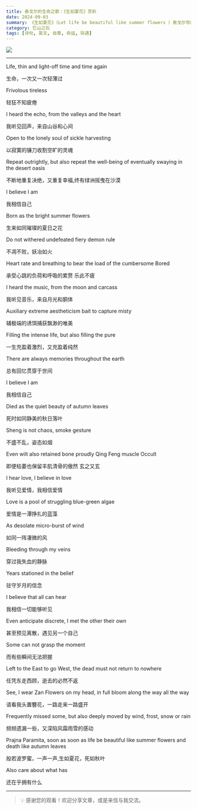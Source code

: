 ```yaml
---
title: 泰戈尔的生命之歌：《生如夏花》赏析
date: 2024-09-03
summary: 《生如夏花》（Let life be beautiful like summer flowers ）泰戈尔写的诗歌，收录在《飞鸟集》。
category: 它山之石
tags: [诗句, 英文, 自尊, 命运, 际遇]
---
```


![](https://blog-1259751088.cos.ap-shanghai.myqcloud.com/20250104155810611.png?imageSlim)

---

Life, thin and light-off time and time again

生命，一次又一次轻薄过

Frivolous tireless

轻狂不知疲倦

I heard the echo, from the valleys and the heart

我听见回声，来自山谷和心间

Open to the lonely soul of sickle harvesting

以寂寞的镰刀收割空旷的灵魂

Repeat outrightly, but also repeat the well-being of eventually swaying in the desert oasis

不断地重复决绝，又重复幸福,终有绿洲摇曳在沙漠

I believe I am

我相信自己

Born as the bright summer flowers

生来如同璀璨的夏日之花

Do not withered undefeated fiery demon rule

不凋不败，妖冶如火

Heart rate and breathing to bear the load of the cumbersome Bored

承受心跳的负荷和呼吸的累赘 乐此不疲

I heard the music, from the moon and carcass

我听见音乐，来自月光和胴体

Auxiliary extreme aestheticism bait to capture misty

辅极端的诱饵捕获飘渺的唯美

Filling the intense life, but also filling the pure

一生充盈着激烈，又充盈着纯然

There are always memories throughout the earth

总有回忆贯穿于世间

I believe I am

我相信自己

Died as the quiet beauty of autumn leaves

死时如同静美的秋日落叶

Sheng is not chaos, smoke gesture

不盛不乱，姿态如烟

Even wilt also retained bone proudly Qing Feng muscle Occult

即便枯萎也保留丰肌清骨的傲然 玄之又玄

I hear love, I believe in love

我听见爱情，我相信爱情

Love is a pool of struggling blue-green algae

爱情是一潭挣扎的蓝藻

As desolate micro-burst of wind

如同一阵凄微的风

Bleeding through my veins

穿过我失血的静脉

Years stationed in the belief

驻守岁月的信念

I believe that all can hear

我相信一切能够听见

Even anticipate discrete, I met the other their own

甚至预见离散，遇见另一个自己

Some can not grasp the moment

而有些瞬间无法把握

Left to the East to go West, the dead must not return to nowhere

任凭东走西顾，逝去的必然不返

See, I wear Zan Flowers on my head, in full bloom along the way all the way

请看我头置簪花，一路走来一路盛开

Frequently missed some, but also deeply moved by wind, frost, snow or rain

频频遗漏一些，又深陷风霜雨雪的感动

Prajna Paramita, soon as soon as life be beautiful like summer flowers and death like autumn leaves

般若波罗蜜，一声一声,生如夏花，死如秋叶

Also care about what has

还在乎拥有什么

---

> 💡 感谢您的观看！欢迎分享文章，或是来信与我交流。